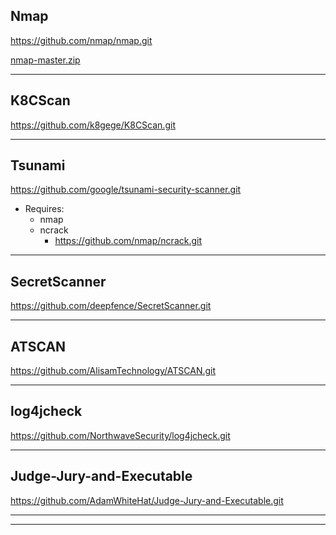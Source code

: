 ## Nmap
https://github.com/nmap/nmap.git

[nmap-master.zip](https://github.com/nationalcptc-teamtools/Towson-university/files/12786916/nmap-master.zip)

___________________________________________
## K8CScan
https://github.com/k8gege/K8CScan.git

___________________________________________
## Tsunami
https://github.com/google/tsunami-security-scanner.git

  -  Requires:
      - nmap
      - ncrack
          -  https://github.com/nmap/ncrack.git

___________________________________________
## SecretScanner
https://github.com/deepfence/SecretScanner.git

____________________________________________
## ATSCAN
https://github.com/AlisamTechnology/ATSCAN.git

____________________________________________
## log4jcheck
https://github.com/NorthwaveSecurity/log4jcheck.git

____________________________________________
## Judge-Jury-and-Executable
https://github.com/AdamWhiteHat/Judge-Jury-and-Executable.git

____________________________________________

____________________________________________
